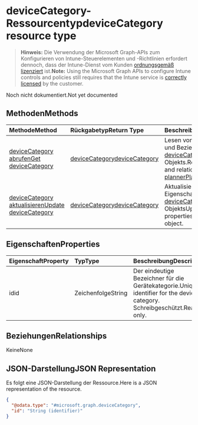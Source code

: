 # <a name="devicecategory-resource-type"></a><span data-ttu-id="8a724-101">deviceCategory-Ressourcentyp</span><span class="sxs-lookup"><span data-stu-id="8a724-101">deviceCategory resource type</span></span>

> <span data-ttu-id="8a724-102">**Hinweis:** Die Verwendung der Microsoft Graph-APIs zum Konfigurieren von Intune-Steuerelementen und -Richtlinien erfordert dennoch, dass der Intune-Dienst vom Kunden [ordnungsgemäß lizenziert](https://go.microsoft.com/fwlink/?linkid=839381) ist.</span><span class="sxs-lookup"><span data-stu-id="8a724-102">**Note:** Using the Microsoft Graph APIs to configure Intune controls and policies still requires that the Intune service is [correctly licensed](https://go.microsoft.com/fwlink/?linkid=839381) by the customer.</span></span>

<span data-ttu-id="8a724-103">Noch nicht dokumentiert.</span><span class="sxs-lookup"><span data-stu-id="8a724-103">Not yet documented</span></span>
## <a name="methods"></a><span data-ttu-id="8a724-104">Methoden</span><span class="sxs-lookup"><span data-stu-id="8a724-104">Methods</span></span>
|<span data-ttu-id="8a724-105">Methode</span><span class="sxs-lookup"><span data-stu-id="8a724-105">Method</span></span>|<span data-ttu-id="8a724-106">Rückgabetyp</span><span class="sxs-lookup"><span data-stu-id="8a724-106">Return Type</span></span>|<span data-ttu-id="8a724-107">Beschreibung</span><span class="sxs-lookup"><span data-stu-id="8a724-107">Description</span></span>|
|:---|:---|:---|
|[<span data-ttu-id="8a724-108">deviceCategory abrufen</span><span class="sxs-lookup"><span data-stu-id="8a724-108">Get deviceCategory</span></span>](../api/intune_devices_devicecategory_get.md)|[<span data-ttu-id="8a724-109">deviceCategory</span><span class="sxs-lookup"><span data-stu-id="8a724-109">deviceCategory</span></span>](../resources/intune_devices_devicecategory.md)|<span data-ttu-id="8a724-110">Lesen von Eigenschaften und Beziehungen des [deviceCategory](../resources/intune_devices_devicecategory.md)-Objekts.</span><span class="sxs-lookup"><span data-stu-id="8a724-110">Read properties and relationships of [plannerPlanDetails](../resources/intune_devices_devicecategory.md) object.</span></span>|
|[<span data-ttu-id="8a724-111">deviceCategory aktualisieren</span><span class="sxs-lookup"><span data-stu-id="8a724-111">Update deviceCategory</span></span>](../api/intune_devices_devicecategory_update.md)|[<span data-ttu-id="8a724-112">deviceCategory</span><span class="sxs-lookup"><span data-stu-id="8a724-112">deviceCategory</span></span>](../resources/intune_devices_devicecategory.md)|<span data-ttu-id="8a724-113">Aktualisieren der Eigenschaften eines [deviceCategory](../resources/intune_devices_devicecategory.md)-Objekts</span><span class="sxs-lookup"><span data-stu-id="8a724-113">Update the properties of a [calendar](../resources/intune_devices_devicecategory.md) object.</span></span>|

## <a name="properties"></a><span data-ttu-id="8a724-114">Eigenschaften</span><span class="sxs-lookup"><span data-stu-id="8a724-114">Properties</span></span>
|<span data-ttu-id="8a724-115">Eigenschaft</span><span class="sxs-lookup"><span data-stu-id="8a724-115">Property</span></span>|<span data-ttu-id="8a724-116">Typ</span><span class="sxs-lookup"><span data-stu-id="8a724-116">Type</span></span>|<span data-ttu-id="8a724-117">Beschreibung</span><span class="sxs-lookup"><span data-stu-id="8a724-117">Description</span></span>|
|:---|:---|:---|
|<span data-ttu-id="8a724-118">id</span><span class="sxs-lookup"><span data-stu-id="8a724-118">id</span></span>|<span data-ttu-id="8a724-119">Zeichenfolge</span><span class="sxs-lookup"><span data-stu-id="8a724-119">String</span></span>|<span data-ttu-id="8a724-120">Der eindeutige Bezeichner für die Gerätekategorie.</span><span class="sxs-lookup"><span data-stu-id="8a724-120">Unique identifier for the device category.</span></span> <span data-ttu-id="8a724-121">Schreibgeschützt.</span><span class="sxs-lookup"><span data-stu-id="8a724-121">Read-only.</span></span>|

## <a name="relationships"></a><span data-ttu-id="8a724-122">Beziehungen</span><span class="sxs-lookup"><span data-stu-id="8a724-122">Relationships</span></span>
<span data-ttu-id="8a724-123">Keine</span><span class="sxs-lookup"><span data-stu-id="8a724-123">None</span></span>
## <a name="json-representation"></a><span data-ttu-id="8a724-124">JSON-Darstellung</span><span class="sxs-lookup"><span data-stu-id="8a724-124">JSON Representation</span></span>
<span data-ttu-id="8a724-125">Es folgt eine JSON-Darstellung der Ressource.</span><span class="sxs-lookup"><span data-stu-id="8a724-125">Here is a JSON representation of the resource.</span></span>
<!-- {
  "blockType": "resource",
  "keyProperty": "id",
  "@odata.type": "microsoft.graph.deviceCategory"
}
-->
``` json
{
  "@odata.type": "#microsoft.graph.deviceCategory",
  "id": "String (identifier)"
}
```



